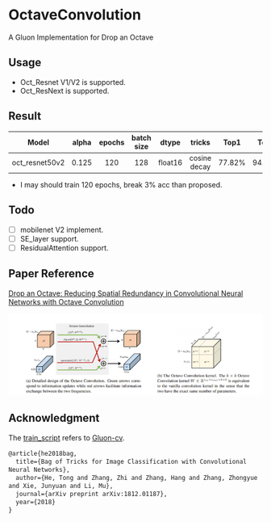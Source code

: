 # OctaveConvolution
A Gluon Implementation for Drop an Octave

## Usage
- Oct_Resnet V1/V2 is supported.
- Oct_ResNext is supported.

## Result

|Model         |alpha|epochs|batch size|dtype  |tricks         |Top1  |Top5  |param|
|:------------:|:---:|:----:|:--------:|:-----:|:-------------:|:----:|:----:|:---:|
|oct_resnet50v2|0.125|120   |128       |float16|cosine decay   |77.82%|94.13%|[GoogleDrive](https://drive.google.com/open?id=1VAvoqg2brpfELbL1RgLaip6w1NUJAK2W)|

- I may should train 120 epochs, break 3% acc than proposed.



## Todo
- [ ] mobilenet V2 implement.
- [ ] SE_layer support.
- [ ] ResidualAttention support.

## Paper Reference

[Drop an Octave: Reducing Spatial Redundancy in 
Convolutional Neural Networks with Octave Convolution](https://export.arxiv.org/pdf/1904.05049)

![](img/OctConv.png)


## Acknowledgment
The [train_script](train_script.py) refers to [Gluon-cv](https://github.com/dmlc/gluon-cv).

```
@article{he2018bag,
  title={Bag of Tricks for Image Classification with Convolutional Neural Networks},
  author={He, Tong and Zhang, Zhi and Zhang, Hang and Zhang, Zhongyue and Xie, Junyuan and Li, Mu},
  journal={arXiv preprint arXiv:1812.01187},
  year={2018}
}
```